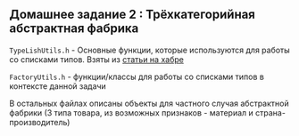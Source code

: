 
## Домашнее задание 2 : Трёхкатегорийная абстрактная фабрика

```TypeLishUtils.h``` - Основные функции, которые используются для работы со списками типов. Взяты из [статьи на хабре](https://habr.com/ru/post/220217/)

```FactoryUtils.h``` - функции/классы для работы со списками типов в контексте данной задачи

В остальных файлах описаны объекты для частного случая абстрактной фабрики (3 типа товара, из возможных признаков - материал и страна-производитель)
